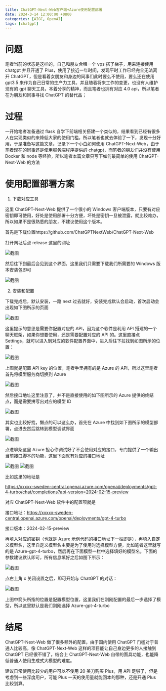 ```yaml
---
title: ChatGPT-Next-Web客户端+Azure使用配置部署
date: 2024-3-14 12:00:00 +0800
categories: [AIGC, OpenAI]
tags: [chatgpt]
---
```


# 问题

笔者当前的状态是这样的，自己和朋友合租一个 vps 搭了梯子，用来连接使用 chatgpt 并且开通了 Plus，使用了接近一年时间，发现平时工作已经完全无法离开 ChatGPT，但是看着女朋友和身边的同事们此时要么不使用，要么还在使用 gpt3.5 来作为自己日常的生产力工具，并且随着将来工作的变更，也没有人维护现有的 gpt 聊天工具，本着分享的精神，而且笔者也拥有对应 4.0 api，所以笔者在为朋友和同事寻找 ChatGPT 的替代品；

# 过程

一开始笔者准备通过 flask 自学下前端相关搭建一个类似的，结果看到已经有很多人在实现类似的来降低大家的使用门槛，所以笔者也就去体验了一下，发现十分好用，于是准备写这篇文章，记录下一个小白如何使用 ChatGPT-Next-Web，由于笔者现在的同事还是使用服务端程序提供的 chatgpt，而笔者的朋友们并没有使用 Docker 和 node 等经验，所以笔者本篇文章只写下如何最简单的使用 ChatGPT-Next-Web 的方法

# 使用配置部署方案

1. 下载对应工具

这里 ChatGPT-Next-Web 提供了一个很小的 Windows 客户端版本，只要有对应密钥即可使用，好处是使用部署十分方便，坏处是密钥一旦被泄露，就比较难办，所以如果不是很熟悉的朋友，不建议使用这个版本。

首先是下载位置https://github.com/ChatGPTNextWeb/ChatGPT-Next-Web

打开网址后点 release 这里的网址

![截图](/assets/image/2024/3/20240316185645.png)

然后往下到最后会见到这个界面，这里我们只需要下载我们所需要的 Windows 版本安装包即可

![截图](/assets/image/2024/3/20240316185850.png)

2. 安装和配置

下载完成后，默认安装，一路 next 过去就好，安装完成默认会启动，首次启动会出现如下图所示的页面

![截图](/assets/image/2024/3/20240316190359.png)

这里提示的意思是需要你配置对应的 API，因为这个软件是利用 API 搭建的一个聊天框架，如果你想要使用，还是需要配置对应的 API 的。这里直接点 Settings，就可以进入到对应的软件配置界面中，进入后往下拉找到如图所示的位置：

![截图](/assets/image/2024/3/20240316190820.png)

上图就是配置 API key 的位置，笔者手里拥有的是 Azure 的 API，所以这里笔者首先将模型服务商切换到 Azure

![截图](/assets/image/2024/3/20240316191017.png)

然后接口地址这里注意了，并不是直接使用的如下图所示的 Azure 提供的终结点，而是需要拼写出对应的模型 ID

![截图](/assets/image/2024/3/20240316191308.png)

其实也比较好找，懒点的可以这么办，首先在 Azure 中找到如下图所示的模型部署，点进去然后跳转到模型调试界面

![截图](/assets/image/2024/3/20240316191503.png)

点进聊条这里 Azure 担心你调试好了不会使用对应的接口，专门提供了一个输出当前接口脚本的功能，这里下面就有对应的接口地址

![截图](/assets/image/2024/3/20240316191820.png)
![截图](/assets/image/2024/3/20240316192019.png)

比如这里的地址是

https://xxxxx-sweden-central.openai.azure.com/openai/deployments/gpt-4-turbo/chat/completions?api-version=2024-02-15-preview

对应 ChatGPT-Next-Web 软件中的配置项就是

接口地址：https://xxxxx-sweden-central.openai.azure.com/openai/deployments/gpt-4-turbo

接口版本：2024-02-15-preview

再填入对应的密钥（也就是 Azure 示例代码的接口地址下一栏即是），再填入自定义模型名，这里自定义模型名主要是为了使用时选择模型方便，比如笔者这里就写的是 Azure-gpt-4-turbo，然后再在下面模型一栏中选择填好的模型名，下面的参数建议默认即可，所有信息填好之后如图下所示：

![截图](/assets/image/2024/3/20240316192919.png)

点右上角 x 关闭设置之后，即可开始与 ChatGPT 的对话：

![截图](/assets/image/2024/3/20240316193414.png)

上图中箭头所指的位置是配置模型位置，这里我们在刚刚配置的最后一步选择了模型，所以这里默认是我们刚刚选择 Azure-gpt-4-turbo

# 结尾

ChatGPT-Next-Web 做了很多额外的配置，由于国内使用 ChatGPT 门槛对于普通人比较高，像 ChatGPT-Next-Web 这样的项目能让自己身边更多的人接触到 ChatGPT 已经很不错了，结合上 ChatGPT-Next-Web 自带的面具功能，也能降低普通人使用生成式大模型的难度。

建议日常使用比较少的用户可以不使用 20 美刀购买 Plus，用 API 足够了，但是考虑到一些深度用户，可能 Plus 一天的使用量就能回本的那种，还是开通 Plus 比较划算。
